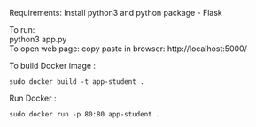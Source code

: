 Requirements: Install python3 and python package - Flask

To run:  
python3 app.py  
To open web page: copy paste in browser: http://localhost:5000/

To build Docker image :

```
sudo docker build -t app-student .
```

Run Docker :

```
sudo docker run -p 80:80 app-student .
```


